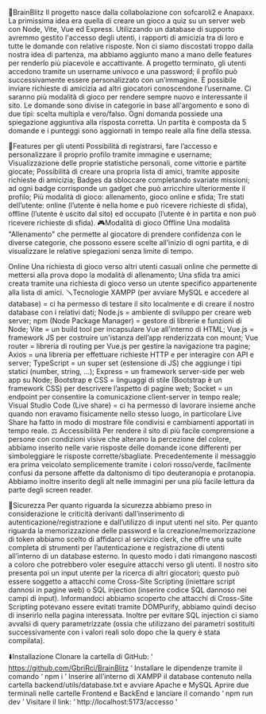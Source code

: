 🧠BrainBlitz
Il progetto nasce dalla collabolazione con sofcaroli2 e Anapaxx. La primissima idea era quella di creare un gioco a quiz su un server web con Node, Vite, Vue ed Express. Utilizzando un database di supporto avremmo gestito l'accesso degli utenti, i rapporti di amicizia tra di loro e tutte le domande con relative risposte. Non ci siamo discostati troppo dalla nostra idea di partenza, ma abbiamo aggiunto mano a mano delle features per renderlo più piacevole e accattivante. A progetto terminato, gli utenti accedono tramite un username univoco e una password; il profilo può successivamente essere personalizzato con un’immagine. È possibile inviare richieste di amicizia ad altri giocatori conoscendone l’username. Ci saranno più modalità di gioco per rendere sempre nuovo e interessante il sito. Le domande sono divise in categorie in base all'argomento e sono di due tipi: scelta multipla e vero/falso. Ogni domanda possiede una spiegazione aggiuntiva alla risposta corretta. Un partita è composta da 5 domande e i punteggi sono aggiornati in tempo reale alla fine della stessa.

🏹Features per gli utenti
Possibilità di registrarsi, fare l’accesso e personalizzare il proprio profilo tramite immagine e username;
Visualizzazione delle proprie statistiche personali, come vittorie e partite giocate;
Possibilità di creare una propria lista di amici, tramite apposite richieste di amicizia;
Badges da sbloccare completando svariate missioni; ad ogni badge corrisponde un gadget che può arricchire ulteriormente il profilo;
Più modalità di gioco: allenamento, gioco online e sfida;
Tre stati dell’utente: online (l’utente è nella home e può ricevere richieste di sfida), offline (l’utente è uscito dal sito) ed occupato (l’utente è in partita e non può ricevere richieste di sfida).
🎮Modalità di gioco
Offline
Una modalità "Allenamento" che permette al giocatore di prendere confidenza con le diverse categorie, che possono essere scelte all’inizio di ogni partita, e di visualizzare le relative spiegazioni senza limite di tempo.

Online
Una richiesta di gioco verso altri utenti casuali online che permette di mettersi alla prova dopo la modalità di allenamento;
Una sfida tra amici creata tramite una richiesta di gioco verso un utente specifico appartenente alla lista di amici.
🪛Tecnologie
XAMPP (per avviare MySQL e accedere al database) = ci ha permesso di testare il sito localmente e di creare il nostro database con i relativi dati;
Node.js = ambiente di sviluppo per creare web server;
npm (Node Package Manager) = gestore di librerie e funzioni di Node;
Vite = un build tool per incapsulare Vue all’interno di HTML;
Vue.js = framework JS per costruire un'istanza dell’app renderizzata con mount;
Vue router = libreria di routing per Vue.js per gestire la navigazione tra pagine;
Axios = una libreria per effettuare richieste HTTP e per interagire con API e server;
TypeScript = un super set (estensione di JS) che aggiunge i tipi statici (number, string, ...);
Express = un framework server-side per web app su Node;
Bootstrap e CSS = linguaggi di stile (Bootstrap è un framework CSS) per descrivere l’aspetto di pagine web;
Socket = un endpoint per consentire la comunicazione client-server in tempo reale;
Visual Studio Code (Live share) = ci ha permesso di lavorare insieme anche quando non eravamo fisicamente nello stesso luogo, in particolare Live Share ha fatto in modo di mostrare file condivisi e cambiamenti apportati in tempo reale.
⚖️ Accessibilità
Per rendere il sito di più facile comprensione a persone con condizioni visive che alterano la percezione del colore, abbiamo inserito nelle varie risposte delle domande icone differenti per simboleggiare le risposte corrette/sbagliate. Precedentemente il messaggio era prima veicolato semplicemente tramite i colori rosso/verde, facilmente confusi da persone affette da daltonismo di tipo deuteranopia e protanopia. Abbiamo inoltre inserito degli alt nelle immagini per una più facile lettura da parte degli screen reader.

🔐Sicurezza
Per quanto riguarda la sicurezza abbiamo preso in considerazione le criticità derivanti dall’inserimento di autenticazione/registrazione e dall’utilizzo di input utenti nel sito. Per quanto riguarda la memorizzazione delle password e la creazione/memorizzazione di token abbiamo scelto di affidarci al servizio clerk, che offre una suite completa di strumenti per l’autenticazione e registrazione di utenti all’interno di un database esterno. In questo modo i dati rimangono nascosti a coloro che potrebbero voler eseguire attacchi verso gli utenti.
Il nostro sito presenta poi un input utente per la ricerca di altri giocatori; questo può essere soggetto a attacchi come Cross-Site Scripting (iniettare script dannosi in pagine web) o SQL injection (inserire codice SQL dannoso nei campi di input). Informandoci abbiamo scoperto che attacchi di Cross-Site Scripting potevano essere evitati tramite DOMPurify, abbiamo quindi deciso di inserirlo nella pagina interessata. Inoltre per evitare SQL injection ci siamo avvalsi di query parametrizzate (ossia che utilizzano dei parametri sostituiti successivamente con i valori reali solo dopo che la query è stata compilata).

⬇️Installazione
Clonare la cartella di GitHub: ‘ https://github.com/GbriRci/BrainBlitz ‘
Installare le dipendenze tramite il comando ‘ npm i ’
Inserire all’interno di XAMPP il database contenuto nella cartella backend/utils/database.txt e avviare Apache e MySQL
Aprire due terminali nelle cartelle Frontend e BackEnd e lanciare il comando ‘ npm run dev ’
Visitare il link: ‘ http://localhost:5173/accesso ’
